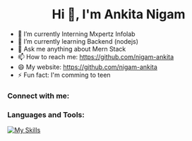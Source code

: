  <h1 align="center">Hi 👋, I'm Ankita Nigam</h1>

- 🔭 I’m currently Interning Mxpertz Infolab
- 🌱 I’m currently learning Backend (nodejs)
- 💬 Ask me anything about Mern Stack
- 📫 How to reach me: https://github.com/nigam-ankita
- 😄 My website: https://github.com/nigam-ankita
- ⚡ Fun fact: I'm comming to teen
  
### Connect with me:


### Languages and Tools:
[![My Skills](https://skillicons.dev/icons?i=html,css,javascript,bootstrap,jquery,react,nodejs,expressjs,redux,nodemon,mongoDB,github)](https://skillicons.dev)



<br>
<!-- ⭐️ From [axiftaj](https://github.com/axiftaj) -->
